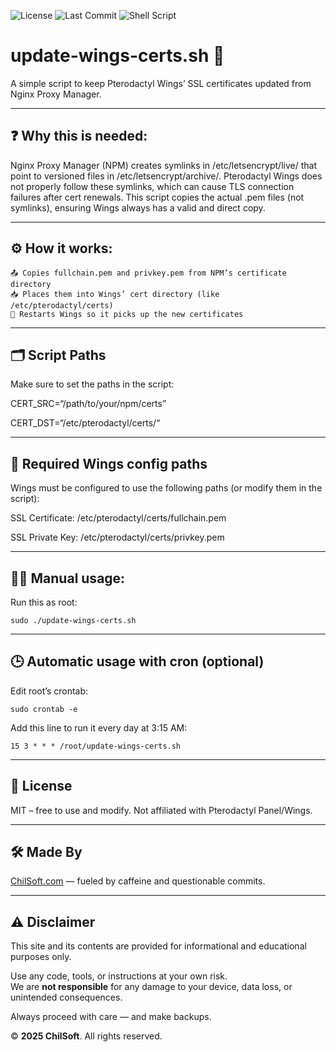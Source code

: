 ![License](https://img.shields.io/github/license/bchilton9/wings-cert-copy-from-npm)
![Last Commit](https://img.shields.io/github/last-commit/bchilton9/wings-cert-copy-from-npm)
![Shell Script](https://img.shields.io/badge/made%20with-bash-1f425f.svg)

# update-wings-certs.sh 🔐

A simple script to keep Pterodactyl Wings’ SSL certificates updated from Nginx Proxy Manager.

___

## ❓ Why this is needed:

Nginx Proxy Manager (NPM) creates symlinks in /etc/letsencrypt/live/ that point to versioned files in /etc/letsencrypt/archive/.
Pterodactyl Wings does not properly follow these symlinks, which can cause TLS connection failures after cert renewals.
This script copies the actual .pem files (not symlinks), ensuring Wings always has a valid and direct copy.

___

## ⚙️ How it works:
	📤 Copies fullchain.pem and privkey.pem from NPM’s certificate directory
	📥 Places them into Wings’ cert directory (like /etc/pterodactyl/certs)
	🔄 Restarts Wings so it picks up the new certificates

___

## 🗂️ Script Paths

Make sure to set the paths in the script:

CERT_SRC=“/path/to/your/npm/certs”

CERT_DST=“/etc/pterodactyl/certs/“

___

## 📁 Required Wings config paths

Wings must be configured to use the following paths (or modify them in the script):

SSL Certificate:
/etc/pterodactyl/certs/fullchain.pem

SSL Private Key:
/etc/pterodactyl/certs/privkey.pem

___

## 👩‍💻 Manual usage:

Run this as root:
```
sudo ./update-wings-certs.sh
```

___

## 🕒 Automatic usage with cron (optional)

Edit root’s crontab:
```
sudo crontab -e
```
Add this line to run it every day at 3:15 AM:
```
15 3 * * * /root/update-wings-certs.sh
```

___

## 📜 License

MIT – free to use and modify. Not affiliated with Pterodactyl Panel/Wings.

___

## 🛠 Made By

[ChilSoft.com](https://chilsoft.com) — fueled by caffeine and questionable commits.

___

## ⚠️ Disclaimer

This site and its contents are provided for informational and educational purposes only.

Use any code, tools, or instructions at your own risk.  
We are **not responsible** for any damage to your device, data loss, or unintended consequences.

Always proceed with care — and make backups.

© **2025 ChilSoft**. All rights reserved.
